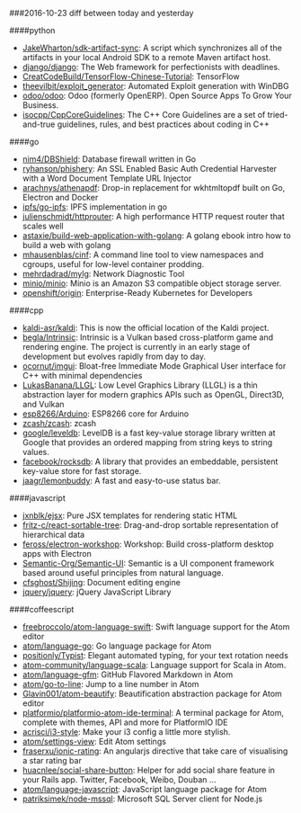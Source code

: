 ###2016-10-23
diff between today and yesterday

####python
* [JakeWharton/sdk-artifact-sync](https://github.com/JakeWharton/sdk-artifact-sync): A script which synchronizes all of the artifacts in your local Android SDK to a remote Maven artifact host.
* [django/django](https://github.com/django/django): The Web framework for perfectionists with deadlines.
* [CreatCodeBuild/TensorFlow-Chinese-Tutorial](https://github.com/CreatCodeBuild/TensorFlow-Chinese-Tutorial): TensorFlow
* [theevilbit/exploit_generator](https://github.com/theevilbit/exploit_generator): Automated Exploit generation with WinDBG
* [odoo/odoo](https://github.com/odoo/odoo): Odoo (formerly OpenERP). Open Source Apps To Grow Your Business.
* [isocpp/CppCoreGuidelines](https://github.com/isocpp/CppCoreGuidelines): The C++ Core Guidelines are a set of tried-and-true guidelines, rules, and best practices about coding in C++

####go
* [nim4/DBShield](https://github.com/nim4/DBShield): Database firewall written in Go
* [ryhanson/phishery](https://github.com/ryhanson/phishery): An SSL Enabled Basic Auth Credential Harvester with a Word Document Template URL Injector
* [arachnys/athenapdf](https://github.com/arachnys/athenapdf): Drop-in replacement for wkhtmltopdf built on Go, Electron and Docker
* [ipfs/go-ipfs](https://github.com/ipfs/go-ipfs): IPFS implementation in go
* [julienschmidt/httprouter](https://github.com/julienschmidt/httprouter): A high performance HTTP request router that scales well
* [astaxie/build-web-application-with-golang](https://github.com/astaxie/build-web-application-with-golang): A golang ebook intro how to build a web with golang
* [mhausenblas/cinf](https://github.com/mhausenblas/cinf): A command line tool to view namespaces and cgroups, useful for low-level container prodding.
* [mehrdadrad/mylg](https://github.com/mehrdadrad/mylg): Network Diagnostic Tool
* [minio/minio](https://github.com/minio/minio): Minio is an Amazon S3 compatible object storage server.
* [openshift/origin](https://github.com/openshift/origin): Enterprise-Ready Kubernetes for Developers

####cpp
* [kaldi-asr/kaldi](https://github.com/kaldi-asr/kaldi): This is now the official location of the Kaldi project.
* [begla/Intrinsic](https://github.com/begla/Intrinsic): Intrinsic is a Vulkan based cross-platform game and rendering engine. The project is currently in an early stage of development but evolves rapidly from day to day.
* [ocornut/imgui](https://github.com/ocornut/imgui): Bloat-free Immediate Mode Graphical User interface for C++ with minimal dependencies
* [LukasBanana/LLGL](https://github.com/LukasBanana/LLGL): Low Level Graphics Library (LLGL) is a thin abstraction layer for modern graphics APIs such as OpenGL, Direct3D, and Vulkan
* [esp8266/Arduino](https://github.com/esp8266/Arduino): ESP8266 core for Arduino
* [zcash/zcash](https://github.com/zcash/zcash): zcash
* [google/leveldb](https://github.com/google/leveldb): LevelDB is a fast key-value storage library written at Google that provides an ordered mapping from string keys to string values.
* [facebook/rocksdb](https://github.com/facebook/rocksdb): A library that provides an embeddable, persistent key-value store for fast storage.
* [jaagr/lemonbuddy](https://github.com/jaagr/lemonbuddy): A fast and easy-to-use status bar.

####javascript
* [jxnblk/ejsx](https://github.com/jxnblk/ejsx): Pure JSX templates for rendering static HTML
* [fritz-c/react-sortable-tree](https://github.com/fritz-c/react-sortable-tree): Drag-and-drop sortable representation of hierarchical data
* [feross/electron-workshop](https://github.com/feross/electron-workshop): Workshop: Build cross-platform desktop apps with Electron
* [Semantic-Org/Semantic-UI](https://github.com/Semantic-Org/Semantic-UI): Semantic is a UI component framework based around useful principles from natural language.
* [cfsghost/Shijing](https://github.com/cfsghost/Shijing): Document editing engine
* [jquery/jquery](https://github.com/jquery/jquery): jQuery JavaScript Library

####coffeescript
* [freebroccolo/atom-language-swift](https://github.com/freebroccolo/atom-language-swift): Swift language support for the Atom editor
* [atom/language-go](https://github.com/atom/language-go): Go language package for Atom
* [positionly/Typist](https://github.com/positionly/Typist): Elegant automated typing, for your text rotation needs
* [atom-community/language-scala](https://github.com/atom-community/language-scala): Language support for Scala in Atom.
* [atom/language-gfm](https://github.com/atom/language-gfm): GitHub Flavored Markdown in Atom
* [atom/go-to-line](https://github.com/atom/go-to-line): Jump to a line number in Atom
* [Glavin001/atom-beautify](https://github.com/Glavin001/atom-beautify):  Beautification abstraction package for Atom editor
* [platformio/platformio-atom-ide-terminal](https://github.com/platformio/platformio-atom-ide-terminal): A terminal package for Atom, complete with themes, API and more for PlatformIO IDE
* [acrisci/i3-style](https://github.com/acrisci/i3-style): Make your i3 config a little more stylish.
* [atom/settings-view](https://github.com/atom/settings-view): Edit Atom settings
* [fraserxu/ionic-rating](https://github.com/fraserxu/ionic-rating): An angularjs directive that take care of visualising a star rating bar
* [huacnlee/social-share-button](https://github.com/huacnlee/social-share-button): Helper for add social share feature in your Rails app. Twitter, Facebook, Weibo, Douban ...
* [atom/language-javascript](https://github.com/atom/language-javascript): JavaScript language package for Atom
* [patriksimek/node-mssql](https://github.com/patriksimek/node-mssql): Microsoft SQL Server client for Node.js
